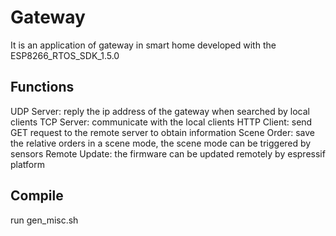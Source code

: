 # Gateway
It is an application of gateway in smart home developed with the ESP8266_RTOS_SDK_1.5.0

## Functions
UDP Server: reply the ip address of the gateway when searched by local clients
TCP Server: communicate with the local clients
HTTP Client: send GET request to the remote server to obtain information
Scene Order: save the relative orders in a scene mode, the scene mode can be triggered by sensors
Remote Update: the firmware can be updated remotely by espressif platform

## Compile
run gen_misc.sh
